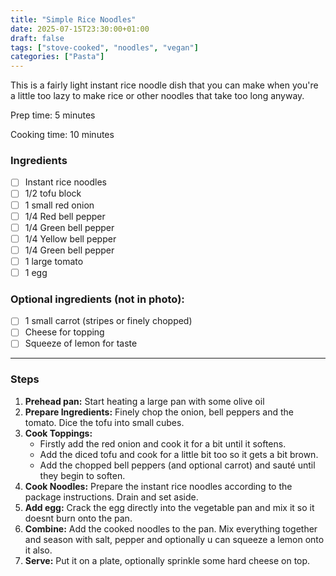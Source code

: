 ```yaml
---
title: "Simple Rice Noodles"
date: 2025-07-15T23:30:00+01:00
draft: false
tags: ["stove-cooked", "noodles", "vegan"]
categories: ["Pasta"]
---
```


This is a fairly light instant rice noodle dish that you can make when you're a little too lazy to make rice or other noodles that take too long anyway.

<div class="recipe" id="recipe">
Prep time: 5 minutes

Cooking time: 10 minutes

### Ingredients
- [ ] Instant rice noodles
- [ ] 1/2 tofu block
- [ ] 1 small red onion
- [ ] 1/4 Red bell pepper
- [ ] 1/4 Green bell pepper
- [ ] 1/4 Yellow bell pepper
- [ ] 1/4 Green bell pepper
- [ ] 1 large tomato
- [ ] 1 egg

### Optional ingredients (not in photo):
- [ ] 1 small carrot (stripes or finely chopped)
- [ ] Cheese for topping
- [ ] Squeeze of lemon for taste

<hr>

### Steps
1. **Prehead pan:** Start heating a large pan with some olive oil
1.  **Prepare Ingredients:** Finely chop the onion, bell peppers and the tomato. Dice the tofu into small cubes.
3.  **Cook Toppings:**
    - Firstly add the red onion and cook it for a bit until it softens.
    - Add the diced tofu and cook for a little bit too so it gets a bit brown.
    - Add the chopped bell peppers (and optional carrot) and sauté until they begin to soften.
2.  **Cook Noodles:** Prepare the instant rice noodles according to the package instructions. Drain and set aside.
4.  **Add egg:** Crack the egg directly into the vegetable pan and mix it so it doesnt burn onto the pan.
5.  **Combine:** Add the cooked noodles to the pan. Mix everything together and season with salt, pepper and optionally u can squeeze a lemon onto it also.
6.  **Serve:** Put it on a plate, optionally sprinkle some hard cheese on top.
</div>
